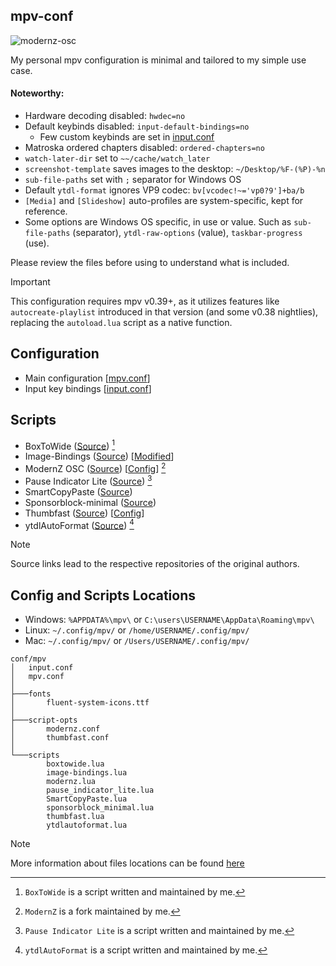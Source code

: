 ## mpv-conf
![modernz-osc](https://github.com/user-attachments/assets/03ea7f7d-7963-4ced-867e-4562460bbf0e)

My personal mpv configuration is minimal and tailored to my simple use case.

#### Noteworthy:

- Hardware decoding disabled: `hwdec=no`
- Default keybinds disabled: `input-default-bindings=no`
    - Few custom keybinds are set in [input.conf](https://github.com/Samillion/mpv-conf/blob/master/input.conf)
- Matroska ordered chapters disabled: `ordered-chapters=no`
- `watch-later-dir` set to `~~/cache/watch_later`
- `screenshot-template` saves images to the desktop: `~/Desktop/%F-(%P)-%n`
- `sub-file-paths` set with `;` separator for Windows OS
- Default `ytdl-format` ignores VP9 codec: `bv[vcodec!~='vp0?9']+ba/b`
- `[Media]` and `[Slideshow]` auto-profiles are system-specific, kept for reference.
- Some options are Windows OS specific, in use or value. Such as `sub-file-paths` (separator), `ytdl-raw-options` (value), `taskbar-progress` (use).

Please review the files before using to understand what is included.

> [!IMPORTANT]  
> This configuration requires mpv v0.39+, as it utilizes features like `autocreate-playlist` introduced in that version (and some v0.38 nightlies), replacing the `autoload.lua` script as a native function.

## Configuration
- Main configuration [[mpv.conf](./mpv.conf)]
- Input key bindings [[input.conf](./input.conf)]

## Scripts
- BoxToWide ([Source](https://github.com/Samillion/mpv-boxtowide)) [^1]
- Image-Bindings ([Source](https://github.com/guidocella/mpv-image-config/blob/main/scripts/image-bindings.lua)) [[Modified](./scripts/image-bindings.lua)]
- ModernZ OSC ([Source](https://github.com/Samillion/ModernZ)) [[Config](./script-opts/modernz.conf)] [^2]
- Pause Indicator Lite ([Source](https://github.com/Samillion/ModernZ/tree/main/extras/pause-indicator-lite)) [^3]
- SmartCopyPaste ([Source](https://github.com/Eisa01/mpv-scripts?tab=readme-ov-file#smartcopypaste))
- Sponsorblock-minimal ([Source](https://codeberg.org/jouni/mpv_sponsorblock_minimal))
- Thumbfast ([Source](https://github.com/po5/thumbfast)) [[Config](./script-opts/thumbfast.conf)]
- ytdlAutoFormat ([Source](https://github.com/Samillion/mpv-ytdlautoformat)) [^4]

[^1]: `BoxToWide` is a script written and maintained by me.
[^2]: `ModernZ` is a fork maintained by me.
[^3]: `Pause Indicator Lite` is a script written and maintained by me.
[^4]: `ytdlAutoFormat` is a script written and maintained by me.


> [!NOTE]
> Source links lead to the respective repositories of the original authors.

## Config and Scripts Locations
- Windows: `%APPDATA%\mpv\` or `C:\users\USERNAME\AppData\Roaming\mpv\`
- Linux: `~/.config/mpv/` or `/home/USERNAME/.config/mpv/`
- Mac: `~/.config/mpv/` or `/Users/USERNAME/.config/mpv/`

```
conf/mpv
│   input.conf
│   mpv.conf
│
├───fonts
│       fluent-system-icons.ttf
│
├───script-opts
│       modernz.conf
│       thumbfast.conf
│
└───scripts
        boxtowide.lua
        image-bindings.lua
        modernz.lua
        pause_indicator_lite.lua
        SmartCopyPaste.lua
        sponsorblock_minimal.lua
        thumbfast.lua
        ytdlautoformat.lua
```

> [!NOTE]
> More information about files locations can be found [here](https://mpv.io/manual/master/#files)
